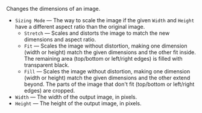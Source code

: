 Changes the dimensions of an image. 

   - `Sizing Mode` — The way to scale the image if the given `Width` and `Height` have a different aspect ratio than the original image. 
      - `Stretch` — Scales and distorts the image to match the new dimensions and aspect ratio. 
      - `Fit` — Scales the image without distortion, making one dimension (width or height) match the given dimensions and the other fit inside. The remaining area (top/bottom or left/right edges) is filled with transparent black. 
      - `Fill` — Scales the image without distortion, making one dimension (width or height) match the given dimensions and the other extend beyond. The parts of the image that don't fit (top/bottom or left/right edges) are cropped. 
   - `Width` — The width of the output image, in pixels. 
   - `Height` — The height of the output image, in pixels. 
